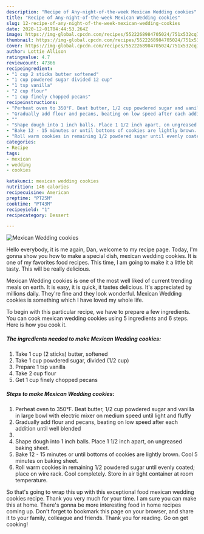 ```yaml
---
description: "Recipe of Any-night-of-the-week Mexican Wedding cookies"
title: "Recipe of Any-night-of-the-week Mexican Wedding cookies"
slug: 12-recipe-of-any-night-of-the-week-mexican-wedding-cookies
date: 2020-12-01T04:44:53.264Z
image: https://img-global.cpcdn.com/recipes/5522268984705024/751x532cq70/mexican-wedding-cookies-recipe-main-photo.jpg
thumbnail: https://img-global.cpcdn.com/recipes/5522268984705024/751x532cq70/mexican-wedding-cookies-recipe-main-photo.jpg
cover: https://img-global.cpcdn.com/recipes/5522268984705024/751x532cq70/mexican-wedding-cookies-recipe-main-photo.jpg
author: Lottie Allison
ratingvalue: 4.7
reviewcount: 47366
recipeingredient:
- "1 cup 2 sticks butter softened"
- "1 cup powdered sugar divided 12 cup"
- "1 tsp vanilla"
- "2 cup flour"
- "1 cup finely chopped pecans"
recipeinstructions:
- "Perheat oven to 350°F. Beat butter, 1/2 cup powdered sugar and vanilla in large bowl with electric mixer on medium speed until  light and fluffy"
- "Gradually add flour and pecans, beating on low speed after each addition until well blended"
- ""
- "Shape dough into 1 inch balls. Place 1 1/2 inch apart, on ungreased baking sheet."
- "Bake 12 - 15 minutes or until bottoms of cookies are lightly brown. Cool 5 minutes on baking sheet."
- "Roll warm cookies in remaining 1/2 powdered sugar until evenly coated; place on wire rack. Cool completely. Store in air tight container at room temperature."
categories:
- Recipe
tags:
- mexican
- wedding
- cookies

katakunci: mexican wedding cookies 
nutrition: 146 calories
recipecuisine: American
preptime: "PT25M"
cooktime: "PT43M"
recipeyield: "1"
recipecategory: Dessert

---
```



![Mexican Wedding cookies](https://img-global.cpcdn.com/recipes/5522268984705024/751x532cq70/mexican-wedding-cookies-recipe-main-photo.jpg)

Hello everybody, it is me again, Dan, welcome to my recipe page. Today, I'm gonna show you how to make a special dish, mexican wedding cookies. It is one of my favorites food recipes. This time, I am going to make it a little bit tasty. This will be really delicious.

Mexican Wedding cookies is one of the most well liked of current trending meals on earth. It is easy, it is quick, it tastes delicious. It's appreciated by millions daily. They're fine and they look wonderful. Mexican Wedding cookies is something which I have loved my whole life.




To begin with this particular recipe, we have to prepare a few ingredients. You can cook mexican wedding cookies using 5 ingredients and 6 steps. Here is how you cook it.

<!--inarticleads1-->

##### The ingredients needed to make Mexican Wedding cookies:

1. Take 1 cup (2 sticks) butter, softened
1. Take 1 cup powdered sugar, divided (1/2 cup)
1. Prepare 1 tsp vanilla
1. Take 2 cup flour
1. Get 1 cup finely chopped pecans




<!--inarticleads2-->

##### Steps to make Mexican Wedding cookies:

1. Perheat oven to 350°F. Beat butter, 1/2 cup powdered sugar and vanilla in large bowl with electric mixer on medium speed until  light and fluffy
1. Gradually add flour and pecans, beating on low speed after each addition until well blended
1. 
1. Shape dough into 1 inch balls. Place 1 1/2 inch apart, on ungreased baking sheet.
1. Bake 12 - 15 minutes or until bottoms of cookies are lightly brown. Cool 5 minutes on baking sheet.
1. Roll warm cookies in remaining 1/2 powdered sugar until evenly coated; place on wire rack. Cool completely. Store in air tight container at room temperature.




So that's going to wrap this up with this exceptional food mexican wedding cookies recipe. Thank you very much for your time. I am sure you can make this at home. There's gonna be more interesting food in home recipes coming up. Don't forget to bookmark this page on your browser, and share it to your family, colleague and friends. Thank you for reading. Go on get cooking!
